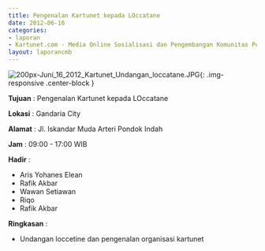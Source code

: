 ```yaml
---
title: Pengenalan Kartunet kepada LOccatane
date: 2012-06-16
categories:
- laporan
- Kartunet.com - Media Online Sosialisasi dan Pengembangan Komunitas Pemuda dengan Disabilitas
layout: laporancmb
---
```



![200px-Juni_16_2012_Kartunet_Undangan_loccatane.JPG](/uploads/200px-Juni_16_2012_Kartunet_Undangan_loccatane.JPG){: .img-responsive .center-block }


**Tujuan** : Pengenalan Kartunet kepada LOccatane

**Lokasi** : Gandaria City

**Alamat** : Jl. Iskandar Muda Arteri Pondok Indah

**Jam** : 09:00 - 17:00 WIB

**Hadir** : 
* Aris Yohanes Elean
* Rafik Akbar
* Wawan Setiawan
* Riqo
* Rafik Akbar

**Ringkasan** : 
* Undangan loccetine dan pengenalan organisasi kartunet
